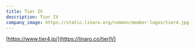 ```yaml
---
title: Tier IV
description: Tier IV
company_image: https://static.linaro.org/common/member-logos/tier4.jpg
---
```

[https://www.tier4.jp/](https://linaro.co/tierIV)
